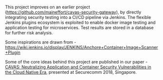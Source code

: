 This project improves on an earlier project (https://github.com/maineffort/cavas-security-gateway), by directly integrating security testing into a CI/CD pipeline via Jenkins.
The flexible Jenkins plugins ecosystem is exploited to enable docker image testing and application testing for microservices.
Test results are stored in a database for further risk analysis. 

Some inspirations are drawn from - https://wiki.jenkins.io/display/JENKINS/Anchore+Container+Image+Scanner+Plugin

Some of the core ideas behind this project are published in our paper - [CAVAS: Neutralizing Application and Container Security Vulnerabilities in the Cloud Native Era](https://www.researchgate.net/publication/324273101_CAVAS_Neutralizing_Application_and_Container_Security_Vulnerabilities_in_the_Cloud_Native_Era), presented at Securecomm 2018, Singapore.
